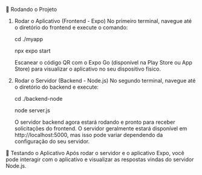 🚀 Rodando o Projeto
1. Rodar o Aplicativo (Frontend - Expo)
    No primeiro terminal, navegue até o diretório do frontend e execute o comando:

    cd ./myapp
   
    npx expo start
   
    Escanear o código QR com o Expo Go (disponível na Play Store ou App Store) para visualizar o aplicativo no seu dispositivo físico.

3. Rodar o Servidor (Backend - Node.js)
    No segundo terminal, navegue até o diretório do backend e execute:

    cd ./backend-node
   
    node server.js
   
    O servidor backend agora estará rodando e pronto para receber solicitações do frontend. O servidor geralmente estará disponível em http://localhost:5000, mas isso pode variar         dependendo da configuração do seu servidor.

📱 Testando o Aplicativo
Após rodar o servidor e o aplicativo Expo, você pode interagir com o aplicativo e visualizar as respostas vindas do servidor Node.js.


